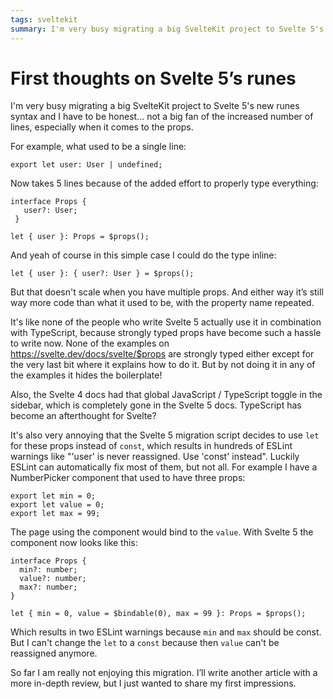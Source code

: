 ```yaml
---
tags: sveltekit
summary: I'm very busy migrating a big SvelteKit project to Svelte 5's new runes syntax and I have to be honest... not a big fan of the increased number of lines, especially when it comes to the props.
---
```


# First thoughts on Svelte 5’s runes

I'm very busy migrating a big SvelteKit project to Svelte 5's new runes syntax and I have to be honest... not a big fan of the increased number of lines, especially when it comes to the props.

For example, what used to be a single line:

```
export let user: User | undefined;
```

Now takes 5 lines because of the added effort to properly type everything:

```
interface Props {
   user?: User;
 }

let { user }: Props = $props();
```

And yeah of course in this simple case I could do the type inline:

```
let { user }: { user?: User } = $props();
```

But that doesn't scale when you have multiple props. And either way it’s still way more code than what it used to be, with the property name repeated.

It's like none of the people who write Svelte 5 actually use it in combination with TypeScript, because strongly typed props have become such a hassle to write now. None of the examples on https://svelte.dev/docs/svelte/$props are strongly typed either except for the very last bit where it explains how to do it. But by not doing it in any of the examples it hides the boilerplate!

Also, the Svelte 4 docs had that global JavaScript / TypeScript toggle in the sidebar, which is completely gone in the Svelte 5 docs. TypeScript has become an afterthought for Svelte?

It's also very annoying that the Svelte 5 migration script decides to use `let` for these props instead of `const`, which results in hundreds of ESLint warnings like "'user' is never reassigned. Use 'const' instead". Luckily ESLint can automatically fix most of them, but not all. For example I have a NumberPicker component that used to have three props:

```
export let min = 0;
export let value = 0;
export let max = 99;
```

The page using the component would bind to the `value`. With Svelte 5 the component now looks like this:

```
interface Props {
  min?: number;
  value?: number;
  max?: number;
}

let { min = 0, value = $bindable(0), max = 99 }: Props = $props();
```

Which results in two ESLint warnings because `min` and `max` should be const. But I can't change the `let` to a `const` because then `value` can't be reassigned anymore.

So far I am really not enjoying this migration. I’ll write another article with a more in-depth review, but I just wanted to share my first impressions.